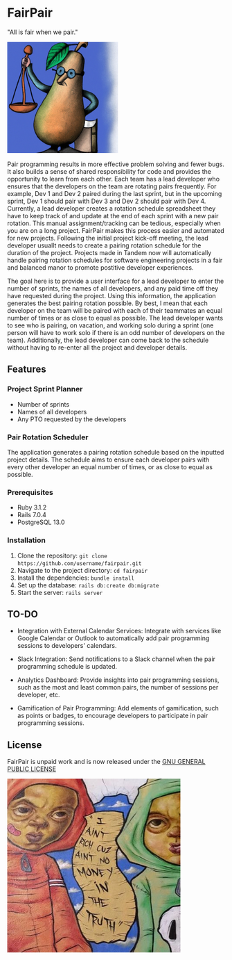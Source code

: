 # FairPair

"All is fair when we pair."


![The Honorable Judge Fair Pear](pear.png?raw=true "The Honorable Judge Fair Pear")

Pair programming results in more effective problem solving and fewer bugs. It also builds a sense of shared responsibility for code and provides the opportunity to learn from each other. Each team has a lead developer who ensures that the developers on the team are rotating pairs frequently. For example, Dev 1 and Dev 2 paired during the last sprint, but in the upcoming sprint, Dev 1 should pair with Dev 3 and Dev 2 should pair with Dev 4. Currently, a lead developer creates a rotation schedule spreadsheet they have to keep track of and update at the end of each sprint with a new pair rotation. This manual assignment/tracking can be tedious, especially when you are on a long project. FairPair makes this process easier and automated for new projects. Following the initial project kick-off meeting, the lead developer usuallt needs to create a pairing rotation schedule for the duration of the project. Projects made in Tandem now will automatically handle pairing rotation schedules for software engineering projects in a fair and balanced manor to promote postitive developer experiences.

The goal here is to provide a user interface for a lead developer to enter the number of sprints, the names of all developers, and any paid time off they have requested during the project. Using this information, the application generates the best pairing rotation possible. By best, I mean that each developer on the team will be paired with each of their teammates an equal number of times or as close to equal as possible. The lead developer wants to see who is pairing, on vacation, and working solo during a sprint (one person will have to work solo if there is an odd number of developers on the team). Additionally, the lead developer can come back to the schedule without having to re-enter all the project and developer details.


## Features

### Project Sprint Planner
- Number of sprints
- Names of all developers
- Any PTO requested by the developers

### Pair Rotation Scheduler
The application generates a pairing rotation schedule based on the inputted project details. The schedule aims to ensure each developer pairs with every other developer an equal number of times, or as close to equal as possible.

### Prerequisites
- Ruby 3.1.2
- Rails 7.0.4
- PostgreSQL 13.0

### Installation
1. Clone the repository: `git clone https://github.com/username/fairpair.git`
2. Navigate to the project directory: `cd fairpair`
3. Install the dependencies: `bundle install`
4. Set up the database: `rails db:create db:migrate`
5. Start the server: `rails server`

## TO-DO

- Integration with External Calendar Services: Integrate with services like Google Calendar or Outlook to automatically add pair programming sessions to developers' calendars.

- Slack Integration: Send notifications to a Slack channel when the pair programming schedule is updated.

- Analytics Dashboard: Provide insights into pair programming sessions, such as the most and least common pairs, the number of sessions per developer, etc.

- Gamification of Pair Programming: Add elements of gamification, such as points or badges, to encourage developers to participate in pair programming sessions.

## License 

FairPair is unpaid work and is now released under the [GNU GENERAL PUBLIC LICENSE](LICENSE)

![madeintandem](license.jpg?raw=true "madeintandem")

